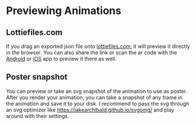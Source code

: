 # Previewing Animations

## Lottiefiles.com
If you drag an exported json file onto [lottiefiles.com](http://lottiefiles.com), it will preview it directly in the browser.
You can also share the link or scan the ar code with the [Android](https://play.google.com/store/apps/details?id=com.airbnb.lottie&hl=en) or [iOS](https://itunes.apple.com/us/app/lottie-preview/id1231821260?mt=8) app to preview it there as well.

## Poster snapshot
You can preview or take an svg snapshot of the animation to use as poster. After you render your animation, you can take a snapshot of any frame in the animation and save it to your disk. I recommend to pass the svg through an svg optimizer like https://jakearchibald.github.io/svgomg/ and play around with their settings.<br/>
